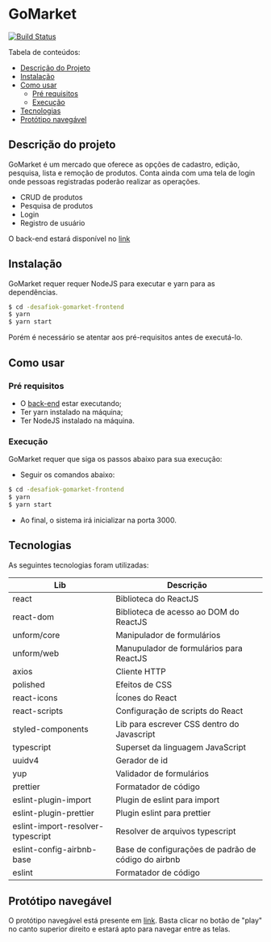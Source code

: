 # GoMarket

[![Build Status](https://travis-ci.org/joemccann/dillinger.svg?branch=master)](https://travis-ci.org/joemccann/dillinger)

Tabela de conteúdos:

   * [Descrição do Projeto](#descrição-do-projeto)
   * [Instalação](#instalação)
   * [Como usar](#como-usar)
      * [Pré requisitos](#pré-requisitos)
      * [Execução](#execução)
   * [Tecnologias](#tecnologias)
   * [Protótipo navegável](#protótipo-navegável)


## Descrição do projeto
GoMarket é um mercado que oferece as opções de cadastro, edição, pesquisa, lista e remoção de produtos. Conta ainda com uma tela de login onde pessoas registradas poderão realizar as operações.

  - CRUD de produtos
  - Pesquisa de produtos
  - Login
  - Registro de usuário

 O back-end estará disponível no [link][df1]

## Instalação

GoMarket requer requer NodeJS para executar e yarn para as dependências.

```sh
$ cd -desafiok-gomarket-frontend
$ yarn 
$ yarn start
```

Porém é necessário se atentar aos pré-requisitos antes de executá-lo.

## Como usar

### Pré requisitos
- O [back-end][df1] estar executando;
- Ter yarn instalado na máquina;
- Ter NodeJS instalado na máquina.

### Execução

GoMarket requer que siga os passos abaixo para sua execução:

- Seguir os comandos abaixo:
```sh
$ cd -desafiok-gomarket-frontend
$ yarn
$ yarn start
```
- Ao final, o sistema irá inicializar na porta 3000.

## Tecnologias
As seguintes tecnologias foram utilizadas:

| Lib | Descrição |
| ------ | ------ |
| react | Biblioteca do ReactJS |
| react-dom | Biblioteca de acesso ao DOM do ReactJS | 
| unform/core | Manipulador de formulários |
| unform/web | Manupulador de formulários para ReactJS |
| axios | Cliente HTTP | 
| polished | Efeitos de CSS |
| react-icons | Ícones do React |
| react-scripts | Configuração de scripts do React |
| styled-components | Lib para escrever CSS dentro do Javascript |
| typescript | Superset da linguagem JavaScript |
| uuidv4 | Gerador de id |
| yup | Validador de formulários |
| prettier | Formatador de código |
| eslint-plugin-import | Plugin de eslint para import |
| eslint-plugin-prettier | Plugin eslint para prettier |
| eslint-import-resolver-typescript | Resolver de arquivos typescript |
| eslint-config-airbnb-base | Base de configurações de padrão de código do airbnb  |
| eslint | Formatador de código  |

## Protótipo navegável
O protótipo navegável está presente em [link][df2]. Basta clicar no botão de "play" no canto superior direito e estará apto para navegar entre as telas.


   [df1]: <https://github.com/maxzanelato/desafiok-gomarket-backend>
   [df2]: <https://www.figma.com/file/2IVlBzEQ9NAD22JxWTdsiN/GoMarket?node-id=53%3A27>
